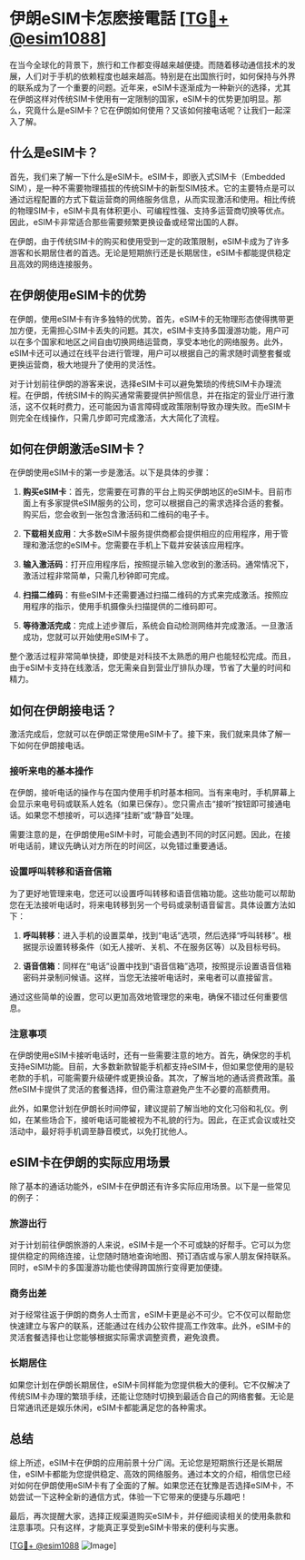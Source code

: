 # 伊朗eSIM卡怎麽接電話 [[TG💪+ @esim1088](https://t.me/s/esim1088)]

在当今全球化的背景下，旅行和工作都变得越来越便捷。而随着移动通信技术的发展，人们对于手机的依赖程度也越来越高。特别是在出国旅行时，如何保持与外界的联系成为了一个重要的问题。近年来，eSIM卡逐渐成为一种新兴的选择，尤其在伊朗这样对传统SIM卡使用有一定限制的国家，eSIM卡的优势更加明显。那么，究竟什么是eSIM卡？它在伊朗如何使用？又该如何接电话呢？让我们一起深入了解。

## 什么是eSIM卡？

首先，我们来了解一下什么是eSIM卡。eSIM卡，即嵌入式SIM卡（Embedded SIM），是一种不需要物理插拔的传统SIM卡的新型SIM技术。它的主要特点是可以通过远程配置的方式下载运营商的网络服务信息，从而实现激活和使用。相比传统的物理SIM卡，eSIM卡具有体积更小、可编程性强、支持多运营商切换等优点。因此，eSIM卡非常适合那些需要频繁更换设备或经常出国的人群。

在伊朗，由于传统SIM卡的购买和使用受到一定的政策限制，eSIM卡成为了许多游客和长期居住者的首选。无论是短期旅行还是长期居住，eSIM卡都能提供稳定且高效的网络连接服务。

## 在伊朗使用eSIM卡的优势

在伊朗，使用eSIM卡有许多独特的优势。首先，eSIM卡的无物理形态使得携带更加方便，无需担心SIM卡丢失的问题。其次，eSIM卡支持多国漫游功能，用户可以在多个国家和地区之间自由切换网络运营商，享受本地化的网络服务。此外，eSIM卡还可以通过在线平台进行管理，用户可以根据自己的需求随时调整套餐或更换运营商，极大地提升了使用的灵活性。

对于计划前往伊朗的游客来说，选择eSIM卡可以避免繁琐的传统SIM卡办理流程。在伊朗，传统SIM卡的购买通常需要提供护照信息，并在指定的营业厅进行激活，这不仅耗时费力，还可能因为语言障碍或政策限制导致办理失败。而eSIM卡则完全在线操作，只需几步即可完成激活，大大简化了流程。

## 如何在伊朗激活eSIM卡？

在伊朗使用eSIM卡的第一步是激活。以下是具体的步骤：

1. **购买eSIM卡**：首先，您需要在可靠的平台上购买伊朗地区的eSIM卡。目前市面上有多家提供eSIM服务的公司，您可以根据自己的需求选择合适的套餐。购买后，您会收到一张包含激活码和二维码的电子卡。

2. **下载相关应用**：大多数eSIM卡服务提供商都会提供相应的应用程序，用于管理和激活您的eSIM卡。您需要在手机上下载并安装该应用程序。

3. **输入激活码**：打开应用程序后，按照提示输入您收到的激活码。通常情况下，激活过程非常简单，只需几秒钟即可完成。

4. **扫描二维码**：有些eSIM卡还需要通过扫描二维码的方式来完成激活。按照应用程序的指示，使用手机摄像头扫描提供的二维码即可。

5. **等待激活完成**：完成上述步骤后，系统会自动检测网络并完成激活。一旦激活成功，您就可以开始使用eSIM卡了。

整个激活过程非常简单快捷，即使是对科技不太熟悉的用户也能轻松完成。而且，由于eSIM卡支持在线激活，您无需亲自到营业厅排队办理，节省了大量的时间和精力。

## 如何在伊朗接电话？

激活完成后，您就可以在伊朗正常使用eSIM卡了。接下来，我们就来具体了解一下如何在伊朗接电话。

### 接听来电的基本操作

在伊朗，接听电话的操作与在国内使用手机时基本相同。当有来电时，手机屏幕上会显示来电号码或联系人姓名（如果已保存）。您只需点击“接听”按钮即可接通电话。如果您不想接听，可以选择“挂断”或“静音”处理。

需要注意的是，在伊朗使用eSIM卡时，可能会遇到不同的时区问题。因此，在接听电话前，建议先确认对方所在的时间区，以免错过重要通话。

### 设置呼叫转移和语音信箱

为了更好地管理来电，您还可以设置呼叫转移和语音信箱功能。这些功能可以帮助您在无法接听电话时，将来电转移到另一个号码或录制语音留言。具体设置方法如下：

1. **呼叫转移**：进入手机的设置菜单，找到“电话”选项，然后选择“呼叫转移”。根据提示设置转移条件（如无人接听、关机、不在服务区等）以及目标号码。

2. **语音信箱**：同样在“电话”设置中找到“语音信箱”选项，按照提示设置语音信箱密码并录制问候语。这样，当您无法接听电话时，来电者可以直接留言。

通过这些简单的设置，您可以更加高效地管理您的来电，确保不错过任何重要信息。

### 注意事项

在伊朗使用eSIM卡接听电话时，还有一些需要注意的地方。首先，确保您的手机支持eSIM功能。目前，大多数新款智能手机都支持eSIM卡，但如果您使用的是较老款的手机，可能需要升级硬件或更换设备。其次，了解当地的通话资费政策。虽然eSIM卡提供了灵活的套餐选择，但仍需注意避免产生不必要的高额费用。

此外，如果您计划在伊朗长时间停留，建议提前了解当地的文化习俗和礼仪。例如，在某些场合下，接听电话可能被视为不礼貌的行为。因此，在正式会议或社交活动中，最好将手机调至静音模式，以免打扰他人。

## eSIM卡在伊朗的实际应用场景

除了基本的通话功能外，eSIM卡在伊朗还有许多实际应用场景。以下是一些常见的例子：

### 旅游出行

对于计划前往伊朗旅游的人来说，eSIM卡是一个不可或缺的好帮手。它可以为您提供稳定的网络连接，让您随时随地查询地图、预订酒店或与家人朋友保持联系。同时，eSIM卡的多国漫游功能也使得跨国旅行变得更加便捷。

### 商务出差

对于经常往返于伊朗的商务人士而言，eSIM卡更是必不可少。它不仅可以帮助您快速建立与客户的联系，还能通过在线办公软件提高工作效率。此外，eSIM卡的灵活套餐选择也让您能够根据实际需求调整资费，避免浪费。

### 长期居住

如果您计划在伊朗长期居住，eSIM卡同样能为您提供极大的便利。它不仅解决了传统SIM卡办理的繁琐手续，还能让您随时切换到最适合自己的网络套餐。无论是日常通讯还是娱乐休闲，eSIM卡都能满足您的各种需求。

## 总结

综上所述，eSIM卡在伊朗的应用前景十分广阔。无论您是短期旅行还是长期居住，eSIM卡都能为您提供稳定、高效的网络服务。通过本文的介绍，相信您已经对如何在伊朗使用eSIM卡有了全面的了解。如果您还在犹豫是否选择eSIM卡，不妨尝试一下这种全新的通信方式，体验一下它带来的便捷与乐趣吧！

最后，再次提醒大家，选择正规渠道购买eSIM卡，并仔细阅读相关的使用条款和注意事项。只有这样，才能真正享受到eSIM卡带来的便利与实惠。

[[TG💪+ @esim1088](https://t.me/s/esim1088) ![Image](https://i.postimg.cc/4NQfJmqS/Snipaste-2025-05-13-00-14-12.png)]